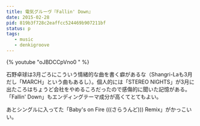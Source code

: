 ```yaml
---
title: 電気グルーヴ『Fallin' Down』
date: 2015-02-28
pid: 819b3f728c2eaffcc524469b907211bf
status: p
tags:
   - music
   - denkigroove
---
```


{% youtube "oJBDCCpVno0 " %}

石野卓球は3月ごろにこういう情緒的な曲を書く癖があるな（Shangri-Laも3月だし「MARCH」という曲もあるし）。個人的には「STEREO NIGHTS」が3月に出たころはちょうど会社をやめるころだったので感傷的に聞いた記憶がある。「Fallin' Down」もエンディングテーマ成分が高くてとてもよい。

あとシングルに入ってた「Baby's on Fire (((さらうんど))) Remix」がかっこいい。